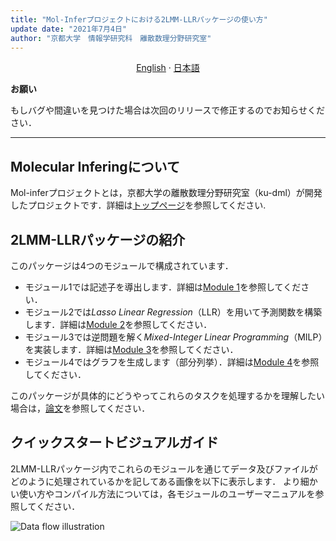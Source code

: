 ```yaml
---
title: "Mol-Inferプロジェクトにおける2LMM-LLRパッケージの使い方"
update date: "2021年7月4日"
author: "京都大学　情報学研究科　離散数理分野研究室"
---
```


<p align="center">
  <a href="/2LMM-LLR/README_en.md">English</a>
  ·
  <a href="/2LMM-LLR/README_jp.md">日本語</a>
</p>

**お願い**

もしバグや間違いを見つけた場合は次回のリリースで修正するのでお知らせください．

---

## Molecular Inferingについて
Mol-inferプロジェクトとは，京都大学の離散数理分野研究室（ku-dml）が開発したプロジェクトです．詳細は[トップページ](https://github.com/ku-dml/mol-infer)を参照してください.

## 2LMM-LLRパッケージの紹介

このパッケージは4つのモジュールで構成されています．

+ モジュール1では記述子を導出します．詳細は[Module 1](Module_1/)を参照してください．
+ モジュール2では*Lasso Linear Regression*（LLR）を用いて予測関数を構築します．詳細は[Module 2](Module_2/)を参照してください．
+ モジュール3では逆問題を解く*Mixed-Integer Linear Programming*（MILP）を実装します．詳細は[Module 3](Module_3/)を参照してください．
+ モジュール4ではグラフを生成します（部分列挙）．詳細は[Module 4](Module_4/)を参照してください．

このパッケージが具体的にどうやってこれらのタスクを処理するかを理解したい場合は，[論文](https://arxiv.org/abs/2107.02381)を参照してください．

## クイックスタートビジュアルガイド

2LMM-LLRパッケージ内でこれらのモジュールを通じてデータ及びファイルがどのように処理されているかを記してある画像を以下に表示します．
より細かい使い方やコンパイル方法については，各モジュールのユーザーマニュアルを参照してください．

![Data flow illustration](/2LMM-LLR/doc/2LMM-LLR_flow.PNG)
